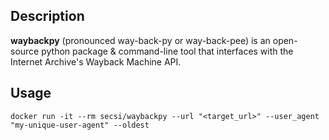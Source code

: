 ## Description

**waybackpy** (pronounced way-back-py or way-back-pee) is an open-source python package & command-line tool that interfaces with the Internet Archive's Wayback Machine API.

## Usage
```
docker run -it --rm secsi/waybackpy --url "<target_url>" --user_agent "my-unique-user-agent" --oldest
```